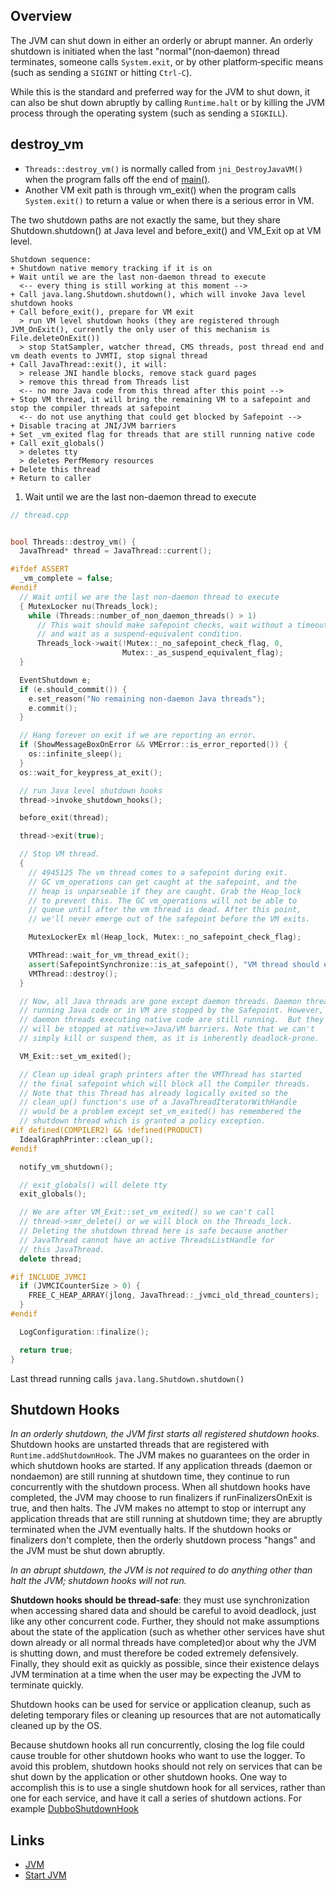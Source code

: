 ## Overview

The JVM can shut down in either an orderly or abrupt manner.
An orderly shutdown is initiated when the last "normal"(non‐daemon) thread terminates,
someone calls `System.exit`, or by other platform‐specific means (such as sending a `SIGINT` or hitting `Ctrl-C`).

While this is the standard and preferred way for the JVM to shut down,
it can also be shut down abruptly by calling `Runtime.halt` or by killing the JVM process through the operating system (such as sending a `SIGKILL`).

## destroy_vm

- `Threads::destroy_vm()` is normally called from `jni_DestroyJavaVM()` when the program falls off the end of [main()](/docs/CS/Java/JDK/JVM/start.md?id=main).
- Another VM exit path is through vm_exit() when the program calls `System.exit()` to return a value or when there is a serious error in VM.

The two shutdown paths are not exactly the same, but they share Shutdown.shutdown() at Java level and before_exit() and VM_Exit op at VM level.

```
Shutdown sequence:
+ Shutdown native memory tracking if it is on
+ Wait until we are the last non-daemon thread to execute
  <-- every thing is still working at this moment -->
+ Call java.lang.Shutdown.shutdown(), which will invoke Java level shutdown hooks
+ Call before_exit(), prepare for VM exit
  > run VM level shutdown hooks (they are registered through JVM_OnExit(), currently the only user of this mechanism is File.deleteOnExit())
  > stop StatSampler, watcher thread, CMS threads, post thread end and vm death events to JVMTI, stop signal thread
+ Call JavaThread::exit(), it will:
  > release JNI handle blocks, remove stack guard pages
  > remove this thread from Threads list
  <-- no more Java code from this thread after this point -->
+ Stop VM thread, it will bring the remaining VM to a safepoint and stop the compiler threads at safepoint
  <-- do not use anything that could get blocked by Safepoint -->
+ Disable tracing at JNI/JVM barriers
+ Set _vm_exited flag for threads that are still running native code
+ Call exit_globals()
  > deletes tty
  > deletes PerfMemory resources
+ Delete this thread
+ Return to caller
```

1. Wait until we are the last non-daemon thread to execute

```cpp
// thread.cpp


bool Threads::destroy_vm() {
  JavaThread* thread = JavaThread::current();

#ifdef ASSERT
  _vm_complete = false;
#endif
  // Wait until we are the last non-daemon thread to execute
  { MutexLocker nu(Threads_lock);
    while (Threads::number_of_non_daemon_threads() > 1)
      // This wait should make safepoint checks, wait without a timeout,
      // and wait as a suspend-equivalent condition.
      Threads_lock->wait(!Mutex::_no_safepoint_check_flag, 0,
                         Mutex::_as_suspend_equivalent_flag);
  }

  EventShutdown e;
  if (e.should_commit()) {
    e.set_reason("No remaining non-daemon Java threads");
    e.commit();
  }

  // Hang forever on exit if we are reporting an error.
  if (ShowMessageBoxOnError && VMError::is_error_reported()) {
    os::infinite_sleep();
  }
  os::wait_for_keypress_at_exit();

  // run Java level shutdown hooks
  thread->invoke_shutdown_hooks();

  before_exit(thread);

  thread->exit(true);

  // Stop VM thread.
  {
    // 4945125 The vm thread comes to a safepoint during exit.
    // GC vm_operations can get caught at the safepoint, and the
    // heap is unparseable if they are caught. Grab the Heap_lock
    // to prevent this. The GC vm_operations will not be able to
    // queue until after the vm thread is dead. After this point,
    // we'll never emerge out of the safepoint before the VM exits.

    MutexLockerEx ml(Heap_lock, Mutex::_no_safepoint_check_flag);

    VMThread::wait_for_vm_thread_exit();
    assert(SafepointSynchronize::is_at_safepoint(), "VM thread should exit at Safepoint");
    VMThread::destroy();
  }

  // Now, all Java threads are gone except daemon threads. Daemon threads
  // running Java code or in VM are stopped by the Safepoint. However,
  // daemon threads executing native code are still running.  But they
  // will be stopped at native=>Java/VM barriers. Note that we can't
  // simply kill or suspend them, as it is inherently deadlock-prone.

  VM_Exit::set_vm_exited();

  // Clean up ideal graph printers after the VMThread has started
  // the final safepoint which will block all the Compiler threads.
  // Note that this Thread has already logically exited so the
  // clean_up() function's use of a JavaThreadIteratorWithHandle
  // would be a problem except set_vm_exited() has remembered the
  // shutdown thread which is granted a policy exception.
#if defined(COMPILER2) && !defined(PRODUCT)
  IdealGraphPrinter::clean_up();
#endif

  notify_vm_shutdown();

  // exit_globals() will delete tty
  exit_globals();

  // We are after VM_Exit::set_vm_exited() so we can't call
  // thread->smr_delete() or we will block on the Threads_lock.
  // Deleting the shutdown thread here is safe because another
  // JavaThread cannot have an active ThreadsListHandle for
  // this JavaThread.
  delete thread;

#if INCLUDE_JVMCI
  if (JVMCICounterSize > 0) {
    FREE_C_HEAP_ARRAY(jlong, JavaThread::_jvmci_old_thread_counters);
  }
#endif

  LogConfiguration::finalize();

  return true;
}
```

Last thread running calls `java.lang.Shutdown.shutdown()`

## Shutdown Hooks

*In an orderly shutdown, the JVM first starts all registered shutdown hooks.* Shutdown hooks are unstarted threads that are registered with `Runtime.addShutdownHook`. The JVM makes no guarantees on the order in which shutdown hooks are started. If any application threads (daemon or nondaemon) are still running at shutdown time, they continue to run concurrently with the shutdown process. When all shutdown hooks have completed, the JVM may choose to run finalizers if runFinalizersOnExit is true, and then halts. The JVM makes no attempt to stop or interrupt any application threads that are still running at shutdown time; they are abruptly terminated when the JVM eventually halts. If the shutdown hooks or finalizers don't complete, then the orderly shutdown process "hangs" and the JVM must be shut down abruptly.

*In an abrupt shutdown, the JVM is not required to do anything other than halt the JVM; shutdown hooks will not run.*

**Shutdown hooks should be thread‐safe**: they must use synchronization when accessing shared data and should be careful to avoid deadlock, just like any other concurrent code. Further, they should not make assumptions about the state of the application (such as whether other services have shut down already or all normal threads have completed)or about why the JVM is shutting down, and must therefore be coded extremely defensively. Finally, they should exit as quickly as possible, since their existence delays JVM termination at a time when the user may be expecting the JVM to terminate quickly.

Shutdown hooks can be used for service or application cleanup, such as deleting temporary files or cleaning up resources that are not automatically cleaned up by the OS.

Because shutdown hooks all run concurrently, closing the log file could cause trouble for other shutdown hooks who want to use the logger. To avoid this problem, shutdown hooks should not rely on services that can be shut down by the application or other shutdown hooks. One way to accomplish this is to use a single shutdown hook for all services, rather than one for each service, and have it call a series of shutdown actions. For example [DubboShutdownHook](/docs/CS/Java/Dubbo/Start.md?id=shutdown-hooks)

## Links

- [JVM](/docs/CS/Java/JDK/JVM/JVM.md)
- [Start JVM](/docs/CS/Java/JDK/JVM/start.md)
